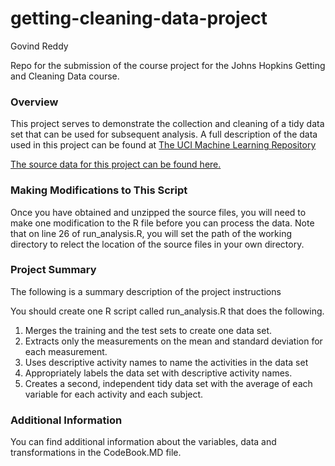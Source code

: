 # getting-cleaning-data-project

Govind Reddy

Repo for the submission of the course project for the Johns Hopkins Getting and Cleaning Data course.

### Overview
This project serves to demonstrate the collection and cleaning of a tidy data set that can be used for subsequent
analysis. A full description of the data used in this project can be found at [The UCI Machine Learning Repository](http://archive.ics.uci.edu/ml/datasets/Human+Activity+Recognition+Using+Smartphones)

[The source data for this project can be found here.](https://d396qusza40orc.cloudfront.net/getdata%2Fprojectfiles%2FUCI%20HAR%20Dataset.zip)

### Making Modifications to This Script
Once you have obtained and unzipped the source files, you will need to make one modification to the R file before you can process the data.
Note that on line 26 of run_analysis.R, you will set the path of the working directory to relect the location of the source files
in your own directory.

### Project Summary
The following is a summary description of the project instructions

You should create one R script called run_analysis.R that does the following. 
1. Merges the training and the test sets to create one data set.
2. Extracts only the measurements on the mean and standard deviation for each measurement. 
3. Uses descriptive activity names to name the activities in the data set
4. Appropriately labels the data set with descriptive activity names. 
5. Creates a second, independent tidy data set with the average of each variable for each activity and each subject. 

### Additional Information
You can find additional information about the variables, data and transformations in the CodeBook.MD file.

